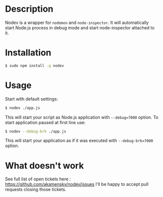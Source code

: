 # Description

Nodev is a wrapper for `nodemon` and `node-inspector`. It will automatically start Node.js process in debug mode and start node-inspector attached to it.

# Installation

```sh
$ sudo npm install -g nodev
```

# Usage

Start with default settings:

```sh
$ nodev ./app.js
```
This will start your script as Node.js application with `--debug=7000` option. To start application paused at first line use:
```sh
$ nodev --debug-brk ./app.js
```
This will start your application as if it was executed with `--debug-brk=7000` option.

# What doesn't work
See full list of open tickets here : https://github.com/akamensky/nodev/issues I'll be happy to accept pull requests closing those tickets.
